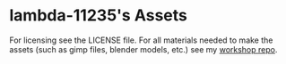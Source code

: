 
# lambda-11235's Assets

For licensing see the LICENSE file. For all materials needed to make the assets
(such as gimp files, blender models, etc.) see my
[workshop repo](https://github.com/lambda-11235/RE_workshop).
